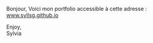 Bonjour, 
Voici mon portfolio accessible à cette adresse :
www.syllsg.github.io

Enjoy,
<br>
Sylvia
